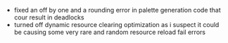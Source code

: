 - fixed an off by one and a rounding error in palette generation code that cour result in deadlocks
- turned off dynamic resource clearing optimization as i suspect it could be causing some very rare and random resource reload fail errors
